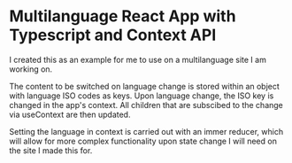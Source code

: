 # Multilanguage React App with Typescript and Context API

I created this as an example for me to use on a multilanguage site I am working on.

The content to be switched on language change is stored within an object with language ISO codes as keys. Upon language change, the ISO key is changed in the app's context. All children that are subscibed to the change via useContext are then updated.

Setting the language in context is carried out with an immer reducer, which will allow for more complex functionality upon state change I will need on the site I made this for.
